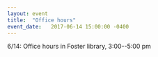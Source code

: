 ```yaml
---
layout: event
title:  "Office hours"
event_date:   2017-06-14 15:00:00 -0400
---
```


6/14: Office hours in Foster library, 3:00--5:00 pm
